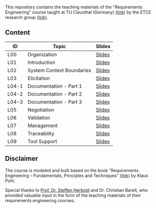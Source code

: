 This repository contains the teaching materials of the "Requirements Engineering" course taught at TU Clausthal (Germany) [(link)](https://www.isse.tu-clausthal.de/en/) by the ETCE research group [(link)](https://etce-lab.com).

## Content

| ID    | Topic                     | Slides                                        |
|-------|---------------------------|-----------------------------------------------|
| L00   | Organization              | [Slides](RE-L00-Organization.pdf)             |
| L01   | Introduction              | [Slides](RE-L01-Introduction.pdf)             |
| L02   | System Context Boundaries | [Slides](RE-L02-System-Context-Boundaries.pdf)|
| L03   | Elicitation               | [Slides](RE-L03-Elicitation.pdf)              |  
| L04-1 | Documentation - Part 1    | [Slides](RE-L04-Documentation--Part-1.pdf)    |
| L04-2 | Documentation - Part 2    | [Slides](RE-L04-Documentation--Part-2.pdf)    |
| L04-3 | Documentation - Part 3    | [Slides](RE-L04-Documentation--Part-3.pdf)    |
| L05   | Negotiation               | [Slides](RE-L05-Negotiation.pdf)              |
| L06   | Validation                | [Slides](RE-L06-Validation.pdf)               |
| L07   | Management                | [Slides](RE-L07_Management.pdf)               |
| L08   | Traceability              | [Slides](RE-L08_Traceability.pdf)             |
| L09   | Tool Support              | [Slides](RE-L09_Tool-Support.pdf)             |


## Disclaimer

The course is modeled and built based on the book "Requirements Engineering – Fundamentals, Principles and Techniques" [(link)](https://link.springer.com/de/book/9783642125775) by Klaus Pohl.

Special thanks to [Prof. Dr. Steffen Herbold](https://www.isse.tu-clausthal.de/en/get-in-touch/team-1/institutional-administration/prof-dr-steffen-herbold) and Dr. Christian Barelt, who provided valuable input in the form of the teaching materials of their requirements engineering courses.
